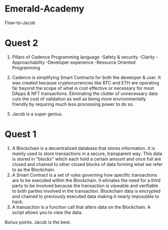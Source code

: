 # Emerald-Academy
Flow-to-Jacob

# Quest 2
1. Pillars of Cadence Programming language
-Safety & security
-Clarity
-Approachability
-Developer experience
-Resource Oriented Programming

2. Cadence is simplifying Smart Contracts for both the developer & user. It was created because cryptocurrencies like BTC and ETH are operating far beyond the scope of what is cost effective or necessary for most DApps & NFT transactions. Eliminating the clutter of unnecessary data cuts the cost of validation as well as being more environmentally friendly by requiring much less processing power to do so.

3. Jacob is a super genius.

# Quest 1
1. A Blockchain is a decentralized database that stores  information. It is mainly used to store transactions in a secure, transparent way.
This data is stored in "blocks" which each hold a certain amount and once full are closed and chained to other closed blocks of data forming what we refer to as the Blockchain.
2. A Smart Contract is a set of rules governing how specific transactions are to be executed within the Blockchain.
It elimates the need for a third party to be involved because the transaction is viewable and verifiable to both parties involved in the transaction.
Blockchain data is encrypted and chained to previously executed data making it nearly impossible to hack.
3.  A transaction is a function call that alters data on the Blockchain.
A script allows you to view the data.

Bonus points.
Jacob is the best.
